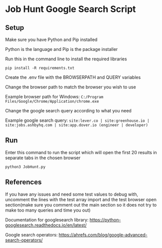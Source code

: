 # Job Hunt Google Search Script

## Setup

Make sure you have Python and Pip installed

Python is the language and Pip is the package installer

Run this in the command line to install the required libraries

`pip install -R requirements.txt`

Create the .env file with the BROWSERPATH and QUERY variables

Change the browser path to match the browser you wish to use

Example browser path for Windows: `C:/Program Files/Google/Chrome/Application/chrome.exe`

Change the google search query according to what you need

Example google search query: `site:lever.co | site:greenhouse.io | site:jobs.ashbyhq.com | site:app.dover.io (engineer | developer)`

## Run

Enter this command to run the script which will open the first 
20 results in separate tabs in the chosen browser

`python3 JobHunt.py`

## References

If you have any issues and need some test values to debug with, uncomment the lines with the test array import and the test browser open section(make sure you comment out the main section so it does not try to make too many queries and time you out)

Documentation for googlesearch library: https://python-googlesearch.readthedocs.io/en/latest/

Google search operators: https://ahrefs.com/blog/google-advanced-search-operators/